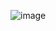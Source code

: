 ![image](https://user-images.githubusercontent.com/105786517/224953942-a8acb7c1-63e1-4a0c-a8a9-879c24d5b026.png)
